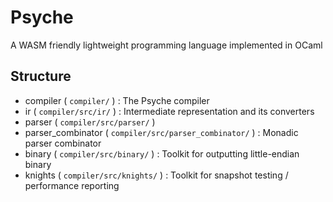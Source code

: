 # Psyche

A WASM friendly lightweight programming language implemented in OCaml

## Structure

- compiler ( ``compiler/`` ) : The Psyche compiler
- ir ( ``compiler/src/ir/`` ) : Intermediate representation and its converters
- parser ( ``compiler/src/parser/`` )
- parser_combinator ( ``compiler/src/parser_combinator/`` ) : Monadic parser combinator
- binary ( ``compiler/src/binary/`` ) : Toolkit for outputting little-endian binary
- knights ( ``compiler/src/knights/`` ) : Toolkit for snapshot testing / performance reporting

